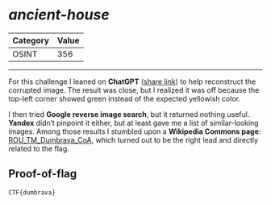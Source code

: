 # _ancient-house_

Category | Value
-- | --
OSINT | 356

***

For this challenge I leaned on **ChatGPT** ([share link](https://chatgpt.com/share/68cbe101-3f0c-8006-86a9-93d3416f5261)) to help reconstruct the corrupted image. The result was close, but I realized it was off because the top-left corner showed green instead of the expected yellowish color.

I then tried **Google reverse image search**, but it returned nothing useful. **Yandex** didn’t pinpoint it either, but at least gave me a list of similar-looking images. Among those results I stumbled upon a **Wikipedia Commons page**: [ROU\_TM\_Dumbrava\_CoA](https://commons.wikimedia.org/wiki/File:ROU_TM_Dumbrava_CoA.jpg), which turned out to be the right lead and directly related to the flag.

## Proof-of-flag
```
CTF{dumbrava}
```
